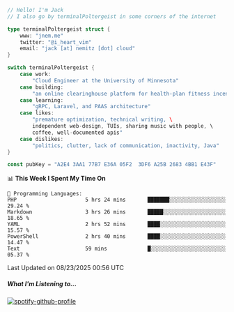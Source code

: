 ```go
// Hello! I'm Jack
// I also go by terminalPoltergeist in some corners of the internet

type terminalPoltergeist struct {
    www: "jnem.me"
    twitter: "@i_heart_vim"
    email: "jack [at] nemitz [dot] cloud"
}

switch terminalPoltergeist {
    case work:
        "Cloud Engineer at the University of Minnesota"
    case building:
        "an online clearinghouse platform for health-plan fitness incentive programs"
    case learning:
        "gRPC, Laravel, and PAAS architecture"
    case likes:
        "premature optimization, technical writing, \
        independent web-design, TUIs, sharing music with people, \
        coffee, well-documented apis"
    case dislikes:
        "politics, clutter, lack of communication, inactivity, Java"
}

const pubKey = "A2E4 3AA1 77B7 E36A 05F2  3DF6 A25B 2683 4BB1 E43F"
```

<!--START_SECTION:waka-->
📊 **This Week I Spent My Time On** 

```text
💬 Programming Languages: 
PHP                      5 hrs 24 mins       ███████░░░░░░░░░░░░░░░░░░   29.24 % 
Markdown                 3 hrs 26 mins       █████░░░░░░░░░░░░░░░░░░░░   18.65 % 
YAML                     2 hrs 52 mins       ████░░░░░░░░░░░░░░░░░░░░░   15.57 % 
PowerShell               2 hrs 40 mins       ████░░░░░░░░░░░░░░░░░░░░░   14.47 % 
Text                     59 mins             █░░░░░░░░░░░░░░░░░░░░░░░░   05.37 % 
```


 Last Updated on 08/23/2025 00:56 UTC
<!--END_SECTION:waka-->

##### What I'm Listening to...

[![spotify-github-profile](https://jnem.me/listening-item?maxAge=2592000)](https://jnem.me/listening)
